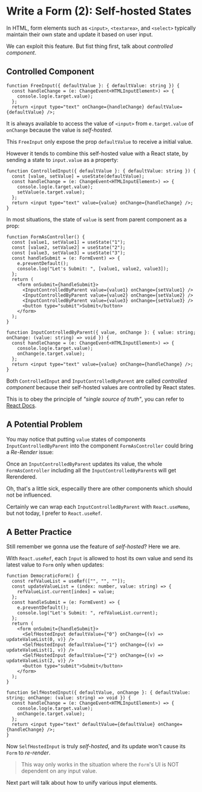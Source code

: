 # Write a Form (2): Self-hosted States

In HTML, form elements such as `<input>`, `<textarea>`, and `<select>` typically maintain their own state and update it based on user input.

We can exploit this feature. But fist thing first, talk about *controlled component*.

## Controlled Component

```tsx
function FreeInput({ defaultValue }: { defaultValue: string }) {
  const handleChange = (e: ChangeEvent<HTMLInputElement>) => {
    console.log(e.target.value);
  };
  return <input type="text" onChange={handleChange} defaultValue={defaultValue} />;
```

It is always available to access the value of `<input>` from `e.target.value` of `onChange` because the value is *self-hosted*.

This `FreeInput` only expose the prop `defaultValue` to receive a initial value.

However it tends to combine this self-hosted value with a React state, by sending a state to `input.value` as a property:
 
```tsx
function ControlledInput({ defaultValue }: { defaultValue: string }) {
  const [value, setValue] = useState(defaultValue);
  const handleChange = (e: ChangeEvent<HTMLInputElement>) => {
    console.log(e.target.value);
    setValue(e.target.value);
  };
  return <input type="text" value={value} onChange={handleChange} />;
}
```

In most situations, the state of `value` is sent from parent component as a prop:

```tsx
function FormAsController() {
  const [value1, setValue1] = useState("1");
  const [value2, setValue2] = useState("2");
  const [value3, setValue3] = useState("3");
  const handleSubmit = (e: FormEvent) => {
    e.preventDefault();
    console.log("Let's Submit: ", [value1, value2, value3]);
  };
  return (
    <form onSubmit={handleSubmit}>
      <InputControlledByParent value={value1} onChange={setValue1} />
      <InputControlledByParent value={value2} onChange={setValue2} />
      <InputControlledByParent value={value3} onChange={setValue3} />
      <button type="submit">Submit</button>
    </form>
  );
}

function InputControlledByParent({ value, onChange }: { value: string; onChange: (value: string) => void }) {
  const handleChange = (e: ChangeEvent<HTMLInputElement>) => {
    console.log(e.target.value);
    onChange(e.target.value);
  };
  return <input type="text" value={value} onChange={handleChange} />;
}
```

Both `ControlledInput` and `InputControlledByParent` are called *controlled component* because their self-hosted values are controlled by React states.

This is to obey the principle of *"single source of truth"*, you can refer to [React Docs](https://reactjs.org/docs/forms.html#controlled-components).

## A Potential Problem

You may notice that putting `value` states of components `InputControlledByParent` into the component `FormAsController` could bring a *Re-Render* issue:

Once an `InputControlledByParent` updates its value, the whole `FormAsController` including all the `InputControlledByParent`s will get Rerendered.  

Oh, that's a little sick, especailly there are other components which should not be influenced.

Certainly we can wrap each `InputControlledByParent` with `React.useMemo`, but not today, I prefer to `React.useRef`.

## A Better Practice

Still remember we gonna use the feature of *self-hosted*? Here we are.

With `React.useRef`, each `Input` is allowed to host its own value and send its latest value to `Form` only when updates:

```tsx
function DemocraticForm() {
  const refValueList = useRef(["", "", ""]);
  const updateValueList = (index: number, value: string) => {
    refValueList.current[index] = value;
  };
  const handleSubmit = (e: FormEvent) => {
    e.preventDefault();
    console.log("Let's Submit: ", refValueList.current);
  };
  return (
    <form onSubmit={handleSubmit}>
      <SelfHostedInput defaultValue={"0"} onChange={(v) => updateValueList(0, v)} />
      <SelfHostedInput defaultValue={"1"} onChange={(v) => updateValueList(1, v)} />
      <SelfHostedInput defaultValue={"2"} onChange={(v) => updateValueList(2, v)} />
      <button type="submit">Submit</button>
    </form>
  );
}

function SelfHostedInput({ defaultValue, onChange }: { defaultValue: string; onChange: (value: string) => void }) {
  const handleChange = (e: ChangeEvent<HTMLInputElement>) => {
    console.log(e.target.value);
    onChange(e.target.value);
  };
  return <input type="text" defaultValue={defaultValue} onChange={handleChange} />;
}
```

Now `SelfHostedInput` is truly *self-hosted*, and its update won't cause its `Form` to *re-render*.

> This way only works in the situation where the `Form`'s UI is NOT dependent on any input value.

Next part will talk about how to unify various input elements.